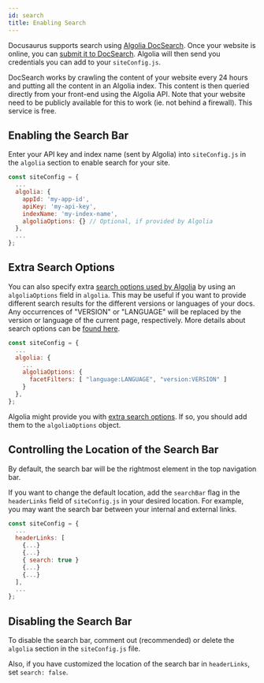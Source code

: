```yaml
---
id: search
title: Enabling Search
---
```


Docusaurus supports search using [Algolia DocSearch](https://community.algolia.com/docsearch/). Once your website is online, you can [submit it to DocSearch](https://community.algolia.com/docsearch/). Algolia will then send you credentials you can add to your `siteConfig.js`.

DocSearch works by crawling the content of your website every 24 hours and putting all the content in an Algolia index. This content is then queried directly from your front-end using the Algolia API. Note that your website need to be publicly available for this to work (ie. not behind a firewall). This service is free.

## Enabling the Search Bar

Enter your API key and index name (sent by Algolia) into `siteConfig.js` in the `algolia` section to enable search for your site.

```js
const siteConfig = {
  ...
  algolia: {
    appId: 'my-app-id',
    apiKey: 'my-api-key',
    indexName: 'my-index-name',
    algoliaOptions: {} // Optional, if provided by Algolia
  },
  ...
};
```

## Extra Search Options

You can also specify extra [search options used by Algolia](https://community.algolia.com/docsearch/documentation/) by using an `algoliaOptions` field in `algolia`. This may be useful if you want to provide different search results for the different versions or languages of your docs. Any occurrences of "VERSION" or "LANGUAGE" will be replaced by the version or language of the current page, respectively. More details about search options can be [found here](https://www.algolia.com/doc/api-reference/api-parameters/#overview).	

```js	
const siteConfig = {	
  ...	
  algolia: {	
    ...	
    algoliaOptions: {	
      facetFilters: [ "language:LANGUAGE", "version:VERSION" ] 
    }	
  },	
};	
```

Algolia might provide you with [extra search options](https://community.algolia.com/docsearch/documentation/). If so, you should add them to the `algoliaOptions` object.

## Controlling the Location of the Search Bar

By default, the search bar will be the rightmost element in the top navigation bar.

If you want to change the default location, add the `searchBar` flag in the `headerLinks` field of `siteConfig.js` in your desired location. For example, you may want the search bar between your internal and external links.

```js
const siteConfig = {
  ...
  headerLinks: [
    {...}
    {...}
    { search: true }
    {...}
    {...}
  ],
  ...
};
```

## Disabling the Search Bar

To disable the search bar, comment out (recommended) or delete the `algolia` section in the `siteConfig.js` file.

Also, if you have customized the location of the search bar in `headerLinks`, set `search: false`.

